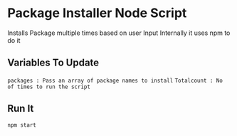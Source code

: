 # Package Installer Node Script

Installs Package multiple times based on user Input
Internally it uses npm to do it

## Variables To Update
`packages : Pass an array of package names to install`
`Totalcount : No of times to run the script`

## Run It

`npm start`
